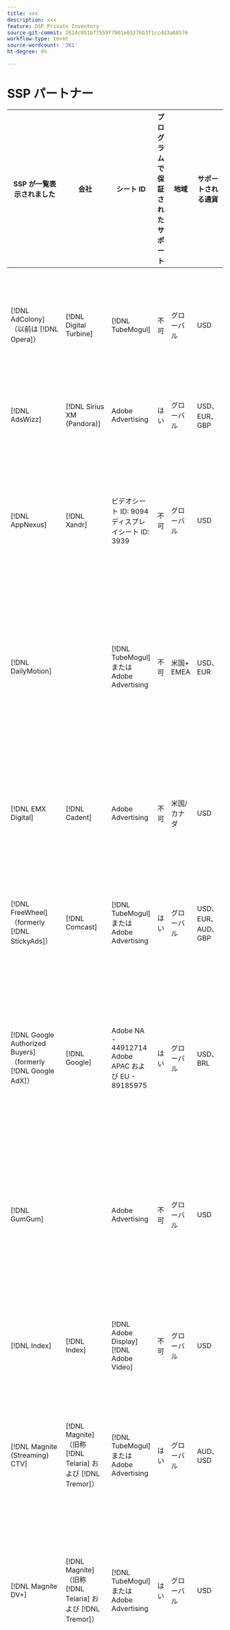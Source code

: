 ```yaml
---
title: xxx
description: xxx
feature: DSP Private Inventory
source-git-commit: 2614c951b77559f7901e03276b3f1ccdd3a68576
workflow-type: tm+mt
source-wordcount: '361'
ht-degree: 0%

---
```


# SSP パートナー

| SSP が一覧表示されました | 会社 | シート ID | プログラムで保証されたサポート | 地域 | サポートされる通貨 | サポートされているインベントリ |
| --- | --- | --- | --- | --- | --- | --- |
| [!DNL AdColony] （以前は [!DNL Opera]） | [!DNL Digital Turbine] | [!DNL TubeMogul] | 不可 | グローバル | USD | ビデオデスクトップとモバイル、ディスプレイデスクトップとモバイル |
| [!DNL AdsWizz] | [!DNL Sirius XM (Pandora)] | Adobe Advertising | はい | グローバル | USD、EUR、GBP | オーディオデスクトップとモバイル |
| [!DNL AppNexus] | [!DNL Xandr] | ビデオシート ID: 9094<br> ディスプレイシート ID: 3939 | 不可 | グローバル | USD | ビデオデスクトップ、モバイルおよび CTV、ディスプレイデスクトップおよびモバイル |
| [!DNL DailyMotion] |  | [!DNL TubeMogul] またはAdobe Advertising | 不可 | 米国+ EMEA | USD、EUR | ビデオデスクトップ、モバイルおよび CTV、ディスプレイデスクトップおよびモバイル |
| [!DNL EMX Digital] | [!DNL Cadent] | Adobe Advertising | 不可 | 米国/カナダ | USD | ビデオデスクトップ、モバイルおよび CTV、ディスプレイデスクトップおよびモバイル |
| [!DNL FreeWheel] （formerly [!DNL StickyAds]） | [!DNL Comcast] | [!DNL TubeMogul] またはAdobe Advertising | はい | グローバル | USD、EUR、AUD、GBP | ビデオデスクトップ、モバイル、CTV |
| [!DNL Google Authorized Buyers] （formerly [!DNL Google AdX]） | [!DNL Google] | Adobe NA - 44912714<br>Adobe APAC および EU - 89185975 | はい | グローバル | USD、BRL | ビデオデスクトップ、モバイル、CTV、ディスプレイデスクトップとモバイル、オーディオデスクトップとモバイル |
| [!DNL GumGum] |  | Adobe Advertising | 不可 | グローバル | USD | ビデオデスクトップとモバイル、ディスプレイデスクトップとモバイル |
| [!DNL Index] | [!DNL Index] | [!DNL Adobe Display]<br>[!DNL Adobe Video] | 不可 | グローバル | USD | ビデオデスクトップ、モバイルおよび CTV、ディスプレイデスクトップおよびモバイル |
| [!DNL Magnite (Streaming) CTV] | [!DNL Magnite] （旧称 [!DNL Telaria] および [!DNL Tremor]） | [!DNL TubeMogul] またはAdobe Advertising | はい | グローバル | AUD、USD | ビデオデスクトップ、モバイル、CTV |
| [!DNL Magnite DV+] | [!DNL Magnite] （旧称 [!DNL Telaria] および [!DNL Tremor]） | [!DNL TubeMogul] またはAdobe Advertising | はい | グローバル | USD | ビデオデスクトップ、モバイル、CTV、ディスプレイデスクトップとモバイル、オーディオデスクトップとモバイル |
| [!DNL OpenX] | [!DNL OpenX] | [!DNL TubeMogul] またはAdobe Advertising | はい | グローバル | USD | ビデオデスクトップ、モバイルおよび CTV、ディスプレイデスクトップおよびモバイル |
| [!DNL PubMatic New ortb2.2] | [!DNL Pubmatic] | [!DNL TubeMogul] またはAdobe Advertising | 不可 | グローバル | USD | ビデオデスクトップ、モバイルおよび CTV、ディスプレイデスクトップおよびモバイル |
| [!DNL ShareThrough] |  | [!DNL TubeMogul] またはAdobe Advertising | 不可 | グローバル | USD | ビデオデスクトップ、モバイルおよび CTV、ディスプレイデスクトップおよびモバイル、ネイティブディスプレイ |
| [!DNL SmartClip] |  | Adobe Advertising | 不可 | EMEA | すべての通貨 | ビデオデスクトップ、モバイルおよび CTV、ディスプレイデスクトップおよびモバイル |
| [!DNL SmartStream] |  | Adobe Advertising | 不可 | EMEA | EUR、USD | ビデオデスクトップとモバイル |
| [!DNL Sortable] | [!DNL Freestar] | Adobe Advertising | 不可 | CA | USD | デスクトップとモバイルの表示 |
| [!DNL Taboola] |  | Adobe Advertising | 不可 | 米国/カナダ | USD | ビデオデスクトップとモバイル |
| [!DNL Teads] |  | [!DNL TubeMogul] またはAdobe Advertising | 不可 | アウトストリームビデオ = グローバル <br> ディスプレイ = NA + EMEA | USD | ビデオデスクトップとモバイル、ディスプレイデスクトップとモバイル |
| [!DNL TripleLift] |  | [!DNL TubeMogul] またはAdobe Advertising | 不可 | グローバル | USD | ネイティブディスプレイ |
| [!DNL TripleLift Display & Outstream] |  | [!DNL TubeMogul] またはAdobe Advertising | 不可 | グローバル | USD | ビデオデスクトップ、モバイルおよび CTV、ディスプレイデスクトップおよびモバイル |
| [!DNL Triton] |  | Adobe Advertising | はい | グローバル | USD | オーディオデスクトップとモバイル |
| [!DNL Unruly] | [!DNL Nexxen] | Adobe Advertising | 不可 | 米国+ EMEA | USD | ビデオデスクトップ、モバイル、CTV |
| [!DNL Yahoo] | [!DNL TubeMogul] またはAdobe Advertising | 不可 | グローバル | USD | ビデオデスクトップ、モバイルおよび CTV、ディスプレイデスクトップおよびモバイル |